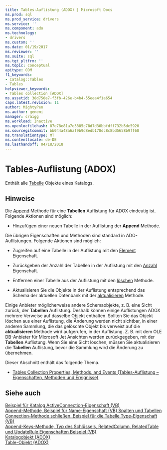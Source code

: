 ```yaml
---
title: Tables-Auflistung (ADOX) | Microsoft Docs
ms.prod: sql
ms.prod_service: drivers
ms.service: ''
ms.component: ado
ms.technology:
- drivers
ms.custom: ''
ms.date: 01/19/2017
ms.reviewer: ''
ms.suite: sql
ms.tgt_pltfrm: ''
ms.topic: conceptual
apitype: COM
f1_keywords:
- Catalog::Tables
- Tables
helpviewer_keywords:
- Tables collection [ADOX]
ms.assetid: 38d750e7-f3fb-426e-b4b4-55eea4f1a654
caps.latest.revision: 11
author: MightyPen
ms.author: genemi
manager: craigg
ms.workload: Inactive
ms.openlocfilehash: 87e78e81a7e3885c78d7d30bbfdff732b5de5920
ms.sourcegitcommit: bb044a48a6af9b9d8edb178dc8c8bd5658b9ff68
ms.translationtype: MT
ms.contentlocale: de-DE
ms.lasthandoff: 04/18/2018
---
```

# <a name="tables-collection-adox"></a>Tables-Auflistung (ADOX)
Enthält alle [Tabelle](../../../ado/reference/adox-api/table-object-adox.md) Objekte eines Katalogs.  
  
## <a name="remarks"></a>Hinweise  
 Die [Append](../../../ado/reference/adox-api/append-method-adox-tables.md) Methode für eine **Tabellen** Auflistung für ADOX eindeutig ist. Folgende Aktionen sind möglich:  
  
-   Hinzufügen einer neuen Tabelle in der Auflistung der **Append** Methode.  
  
 Die übrigen Eigenschaften und Methoden sind standard in ADO-Auflistungen. Folgende Aktionen sind möglich:  
  
-   Zugreifen auf eine Tabelle in der Auflistung mit den [Element](../../../ado/reference/ado-api/item-property-ado.md) Eigenschaft.  
  
-   Zurückgeben der Anzahl der Tabellen in der Auflistung mit den [Anzahl](../../../ado/reference/ado-api/count-property-ado.md) Eigenschaft.  
  
-   Entfernen einer Tabelle aus der Auflistung mit den [löschen](../../../ado/reference/adox-api/delete-method-adox-collections.md) Methode.  
  
-   Aktualisieren Sie die Objekte in der Auflistung entsprechend das Schema der aktuellen Datenbank mit der [aktualisieren](../../../ado/reference/ado-api/refresh-method-ado.md) Methode.  
  
 Einige Anbieter möglicherweise andere Schemaobjekte, z. B. eine Sicht zurück, der **Tabellen** Auflistung. Deshalb können einige Auflistungen ADOX mehrere Verweise auf dasselbe Objekt enthalten. Sollten Sie das Objekt löschen aus einer Auflistung, die Änderung werden nicht sichtbar, in einer anderen Sammlung, die das gelöschte Objekt bis verweist auf die **aktualisieren** Methode wird aufgerufen, in der Auflistung. Z. B. mit dem OLE DB-Anbieter für Microsoft Jet Ansichten werden zurückgegeben, mit der **Tabellen** Auflistung. Wenn Sie eine Sicht löschen, müssen Sie aktualisieren die **Tabellen** Auflistung, bevor die Sammlung wird die Änderung zu übernehmen.  
  
 Dieser Abschnitt enthält das folgende Thema.  
  
-   [Tables Collection Properties, Methods, and Events (Tables-Auflistung – Eigenschaften, Methoden und Ereignisse)](../../../ado/reference/adox-api/tables-collection-properties-methods-and-events.md)  
  
## <a name="see-also"></a>Siehe auch  
 [Beispiel für Katalog ActiveConnection-Eigenschaft (VB)](../../../ado/reference/adox-api/catalog-activeconnection-property-example-vb.md)   
 [Append-Methode, Beispiel für Name-Eigenschaft (VB) Spalten und Tabellen](../../../ado/reference/adox-api/columns-and-tables-append-methods-name-property-example-vb.md)   
 [Connection-Methode schließen, Beispiel für die Tabelle Type-Eigenschaft (VB)](../../../ado/reference/adox-api/connection-close-method-table-type-property-example-vb.md)   
 [Append-Keys-Methode, Typ des Schlüssels, RelatedColumn, RelatedTable und UpdateRule Eigenschaften Beispiel (VB)](../../../ado/reference/adox-api/keys-append-method-key-type-relatedcolumn-relatedtable-example-vb.md)   
 [Katalogobjekt (ADOX)](../../../ado/reference/adox-api/catalog-object-adox.md)   
 [Table-Objekt (ADOX)](../../../ado/reference/adox-api/table-object-adox.md)
